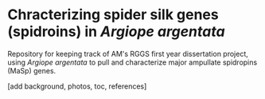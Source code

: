 # Chracterizing spider silk genes (spidroins) in _Argiope argentata_

Repository for keeping track of AM's RGGS first year dissertation project, using _Argiope argentata_ to pull and characterize major ampullate spidropins (MaSp) genes.

[add background, photos, toc, references]

